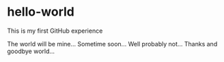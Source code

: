 # hello-world
This is my first GitHub experience

The world will be mine... Sometime soon... Well probably not... Thanks and goodbye world...
